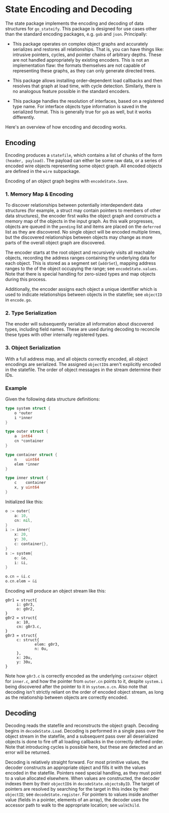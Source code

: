 # State Encoding and Decoding

The state package implements the encoding and decoding of data structures for
`go_stateify`. This package is designed for use cases other than the standard
encoding packages, e.g. `gob` and `json`. Principally:

*   This package operates on complex object graphs and accurately serializes and
    restores all relationships. That is, you can have things like: intrusive
    pointers, cycles, and pointer chains of arbitrary depths. These are not
    handled appropriately by existing encoders. This is not an implementation
    flaw: the formats themselves are not capable of representing these graphs,
    as they can only generate directed trees.

*   This package allows installing order-dependent load callbacks and then
    resolves that graph at load time, with cycle detection. Similarly, there is
    no analogous feature possible in the standard encoders.

*   This package handles the resolution of interfaces, based on a registered
    type name. For interface objects type information is saved in the serialized
    format. This is generally true for `gob` as well, but it works differently.

Here's an overview of how encoding and decoding works.

## Encoding

Encoding produces a `statefile`, which contains a list of chunks of the form
`(header, payload)`. The payload can either be some raw data, or a series of
encoded wire objects representing some object graph. All encoded objects are
defined in the `wire` subpackage.

Encoding of an object graph begins with `encodeState.Save`.

### 1. Memory Map & Encoding

To discover relationships between potentially interdependent data structures
(for example, a struct may contain pointers to members of other data
structures), the encoder first walks the object graph and constructs a memory
map of the objects in the input graph. As this walk progresses, objects are
queued in the `pending` list and items are placed on the `deferred` list as they
are discovered. No single object will be encoded multiple times, but the
discovered relationships between objects may change as more parts of the overall
object graph are discovered.

The encoder starts at the root object and recursively visits all reachable
objects, recording the address ranges containing the underlying data for each
object. This is stored as a segment set (`addrSet`), mapping address ranges to
the of the object occupying the range; see `encodeState.values`. Note that there
is special handling for zero-sized types and map objects during this process.

Additionally, the encoder assigns each object a unique identifier which is used
to indicate relationships between objects in the statefile; see `objectID` in
`encode.go`.

### 2. Type Serialization

The enoder will subsequently serialize all information about discovered types,
including field names. These are used during decoding to reconcile these types
with other internally registered types.

### 3. Object Serialization

With a full address map, and all objects correctly encoded, all object encodings
are serialized. The assigned `objectID`s aren't explicitly encoded in the
statefile. The order of object messages in the stream determine their IDs.

### Example

Given the following data structure definitions:

```go
type system struct {
    o *outer
    i *inner
}

type outer struct {
    a  int64
    cn *container
}

type container struct {
    n    uint64
    elem *inner
}

type inner struct {
    c    container
    x, y uint64
}
```

Initialized like this:

```go
o := outer{
    a: 10,
    cn: nil,
}
i := inner{
    x: 20,
    y: 30,
    c: container{},
}
s := system{
    o: &o,
    i: &i,
}

o.cn = &i.c
o.cn.elem = &i

```

Encoding will produce an object stream like this:

```
g0r1 = struct{
     i: g0r3,
     o: g0r2,
}
g0r2 = struct{
     a: 10,
     cn: g0r3.c,
}
g0r3 = struct{
     c: struct{
             elem: g0r3,
             n: 0u,
     },
     x: 20u,
     y: 30u,
}
```

Note how `g0r3.c` is correctly encoded as the underlying `container` object for
`inner.c`, and how the pointer from `outer.cn` points to it, despite `system.i`
being discovered after the pointer to it in `system.o.cn`. Also note that
decoding isn't strictly reliant on the order of encoded object stream, as long
as the relationship between objects are correctly encoded.

## Decoding

Decoding reads the statefile and reconstructs the object graph. Decoding begins
in `decodeState.Load`. Decoding is performed in a single pass over the object
stream in the statefile, and a subsequent pass over all deserialized objects is
done to fire off all loading callbacks in the correctly defined order. Note that
introducing cycles is possible here, but these are detected and an error will be
returned.

Decoding is relatively straight forward. For most primitive values, the decoder
constructs an appropriate object and fills it with the values encoded in the
statefile. Pointers need special handling, as they must point to a value
allocated elsewhere. When values are constructed, the decoder indexes them by
their `objectID`s in `decodeState.objectsByID`. The target of pointers are
resolved by searching for the target in this index by their `objectID`; see
`decodeState.register`. For pointers to values inside another value (fields in a
pointer, elements of an array), the decoder uses the accessor path to walk to
the appropriate location; see `walkChild`.
